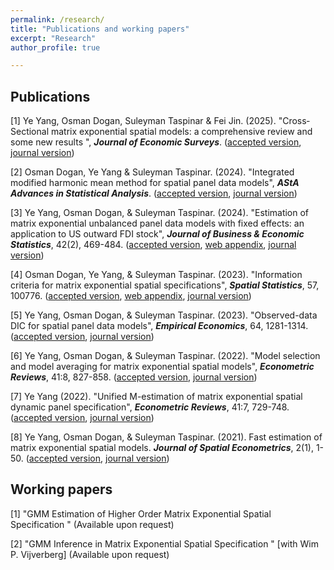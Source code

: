 ```yaml
---
permalink: /research/
title: "Publications and working papers"
excerpt: "Research"
author_profile: true

---
```

## Publications
[1] Ye Yang, Osman Dogan, Suleyman Taspinar & Fei Jin. (2025). "Cross‐Sectional matrix exponential spatial models: a comprehensive review and some new results ", **_Journal of Economic Surveys_**. ([accepted version](http://yeyang1.github.io/files/ReviewMESSModels.pdf), [journal version](https://doi.org/10.1111/joes.12683))

[2] Osman Dogan, Ye Yang & Suleyman Taspinar. (2024). "Integrated modified harmonic mean method for spatial panel data models", **_AStA Advances in Statistical Analysis_**. ([accepted version](http://yeyang1.github.io/files/IHME_Article_AStA.pdf), [journal version](https://doi.org/10.1007/s10182-024-00521-2))

[3]  Ye Yang, Osman Dogan,  & Suleyman Taspinar. (2024). "Estimation of matrix exponential unbalanced panel data models with fixed effects: an application to US outward FDI stock", _**Journal of Business & Economic Statistics**_, 42(2), 469-484. ([accepted version](http://yeyang1.github.io/files/paper5.pdf), [web appendix](http://yeyang1.github.io/files/UMESS_Web_Appendix.pdf), [journal version](https://doi.org/10.1080/07350015.2023.2200486))

[4] Osman Dogan, Ye Yang,  & Suleyman Taspinar. (2023). "Information criteria for matrix exponential spatial specifications", _**Spatial Statistics**_, 57, 100776.  ([accepted version](http://yeyang1.github.io/files/Information_Criteria_for_MESS.pdf), [web appendix](http://yeyang1.github.io/files/IC_MESS_web_appendix.pdf), [journal version](https://doi.org/10.1016/j.spasta.2023.100776))

[5] Ye Yang, Osman Dogan,  & Suleyman Taspinar. (2023). "Observed-data DIC for spatial panel data models", _**Empirical Economics**_, 64, 1281-1314. ([accepted version](http://yeyang1.github.io/files/paper6.pdf), [journal version](https://link.springer.com/article/10.1007/s00181-022-02286-6)) 

[6] Ye Yang, Osman Dogan,  & Suleyman Taspinar. (2022). "Model selection and model averaging for matrix exponential spatial models", **_Econometric Reviews_**, 41:8, 827-858. ([accepted version](http://yeyang1.github.io/files/ch4_MS_version_on_website.pdf), [journal version](https://www.tandfonline.com/doi/full/10.1080/07474938.2022.2047507))

[7] Ye Yang (2022). "Unified M-estimation of matrix exponential spatial dynamic panel specification", **_Econometric Reviews_**, 41:7, 729-748. ([accepted version](http://yeyang1.github.io/files/ch_3_MESDPS_version_on_website.pdf), [journal version](https://www.tandfonline.com/doi/full/10.1080/07474938.2022.2039494))

[8] Ye Yang, Osman Dogan,  & Suleyman Taspinar. (2021). Fast estimation of matrix exponential spatial models. **_Journal of Spatial Econometrics_**, 2(1), 1-50. ([accepted version](http://yeyang1.github.io/files/paper1.pdf), [journal version]( https://link.springer.com/article/10.1007/s43071-021-00015-2))

## Working papers

[1] "GMM Estimation of Higher Order Matrix Exponential Spatial Specification " (Available upon request)	

[2] "GMM Inference in Matrix Exponential Spatial Specification " [with Wim P. Vijverberg] (Available upon request)


